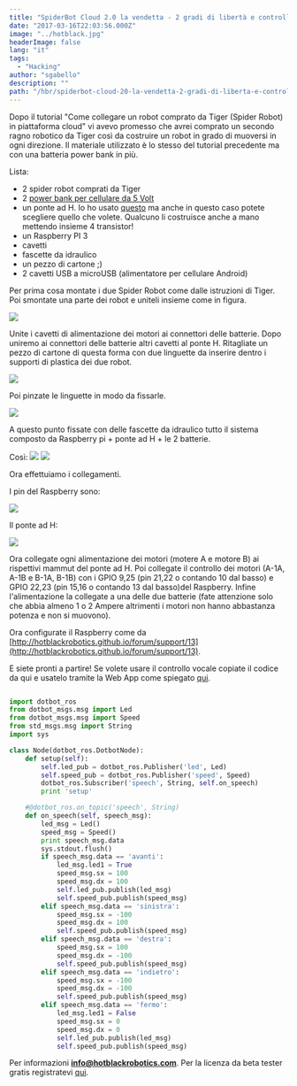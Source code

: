 ```yaml
---
title: "SpiderBot Cloud 2.0 la vendetta - 2 gradi di libertà e controllo vocale"
date: "2017-03-16T22:03:56.000Z"
image: "../hotblack.jpg"
headerImage: false
lang: "it"
tags:
  - "Hacking"
author: "sgabello"
description: ""
path: "/hbr/spiderbot-cloud-20-la-vendetta-2-gradi-di-liberta-e-controllo-vocale/"
---
```


Dopo il tutorial "Come collegare un robot comprato da Tiger (Spider Robot) in piattaforma cloud" vi avevo promesso che avrei comprato un secondo ragno robotico da Tiger così da costruire un robot in grado di muoversi in ogni direzione.
Il materiale utilizzato è lo stesso del tutorial precedente ma con una batteria power bank in più.

Lista:

- 2 spider robot comprati da Tiger
- 2 [power bank per cellulare da 5 Volt](http://www.dx.com/p/cylinder-shaped-external-6000mah-emergency-power-battery-charger-for-iphone-cell-phone-silver-206652#.WFpnUrbhB-V)
- un ponte ad H. Io ho usato [questo](http://eud.dx.com/product/hg7881-two-channel-motor-driver-board-dark-blue-2-5-12v-2-pcs-844407060) ma anche in questo caso potete scegliere quello che volete. Qualcuno li costruisce anche a mano mettendo insieme 4 transistor!
- un Raspberry PI 3
- cavetti
- fascette da idraulico
- un pezzo di cartone ;)
- 2 cavetti USB a microUSB (alimentatore per cellulare Android)

Per prima cosa montate i due Spider Robot come dalle istruzioni di Tiger. Poi smontate una parte dei robot e uniteli insieme come in figura.

![](./1.jpeg)

Unite i cavetti di alimentazione dei motori ai connettori delle batterie. Dopo uniremo ai connettori delle batterie altri cavetti al ponte H.
Ritagliate un pezzo di cartone di questa forma con due linguette da inserire dentro i supporti di plastica dei due robot.

![](./2.jpeg)

Poi pinzate le linguette in modo da fissarle.

![](./3.jpeg)

A questo punto fissate con delle fascette da idraulico tutto il sistema composto da Raspberry pi + ponte ad H + le 2 batterie.

Così:
![](./4.jpeg)
![](./5.jpeg)

Ora effettuiamo i collegamenti.

I pin del Raspberry sono:

![](<./RP2_Pinout%20(1).png>)

Il ponte ad H:

![](./maxresdefault.jpg)

Ora collegate ogni alimentazione dei motori (motere A e motore B) ai rispettivi mammut del ponte ad H. Poi collegate il controllo dei motori (A-1A, A-1B e B-1A, B-1B) con i GPIO 9,25 (pin 21,22 o contando 10 dal basso) e GPIO 22,23 (pin 15,16 o contando 13 dal basso)del Raspberry. Infine l'alimentazione la collegate a una delle due batterie (fate attenzione solo che abbia almeno 1 o 2 Ampere altrimenti i motori non hanno abbastanza potenza e non si muovono).

Ora configurate il Raspberry come da [http://hotblackrobotics.github.io/forum/support/13](http://hotblackrobotics.github.io/forum/support/13).

E siete pronti a partire!
Se volete usare il controllo vocale copiate il codice da qui e usatelo tramite la Web App come spiegato
[qui](/it/blog/2017-03-16-spiderbot-cloud-con-controllo-vocale).

```python

import dotbot_ros
from dotbot_msgs.msg import Led
from dotbot_msgs.msg import Speed
from std_msgs.msg import String
import sys

class Node(dotbot_ros.DotbotNode):
    def setup(self):
        self.led_pub = dotbot_ros.Publisher('led', Led)
        self.speed_pub = dotbot_ros.Publisher('speed', Speed)
        dotbot_ros.Subscriber('speech', String, self.on_speech)
        print 'setup'

    #@dotbot_ros.on_topic('speech', String)
    def on_speech(self, speech_msg):
        led_msg = Led()
        speed_msg = Speed()
        print speech_msg.data
        sys.stdout.flush()
        if speech_msg.data == 'avanti':
            led_msg.led1 = True
            speed_msg.sx = 100
            speed_msg.dx = 100
            self.led_pub.publish(led_msg)
            self.speed_pub.publish(speed_msg)
        elif speech_msg.data == 'sinistra':
            speed_msg.sx = -100
            speed_msg.dx = 100
            self.speed_pub.publish(speed_msg)
        elif speech_msg.data == 'destra':
            speed_msg.sx = 100
            speed_msg.dx = -100
            self.speed_pub.publish(speed_msg)
        elif speech_msg.data == 'indietro':
            speed_msg.sx = -100
            speed_msg.dx = -100
            self.speed_pub.publish(speed_msg)
        elif speech_msg.data == 'fermo':
            led_msg.led1 = False
            speed_msg.sx = 0
            speed_msg.dx = 0
            self.led_pub.publish(led_msg)
            self.speed_pub.publish(speed_msg)
```

Per informazioni **info@hotblackrobotics.com**. Per la licenza da beta tester gratis registratevi [qui](http://cloud.hotblackrobotics.com/register).
